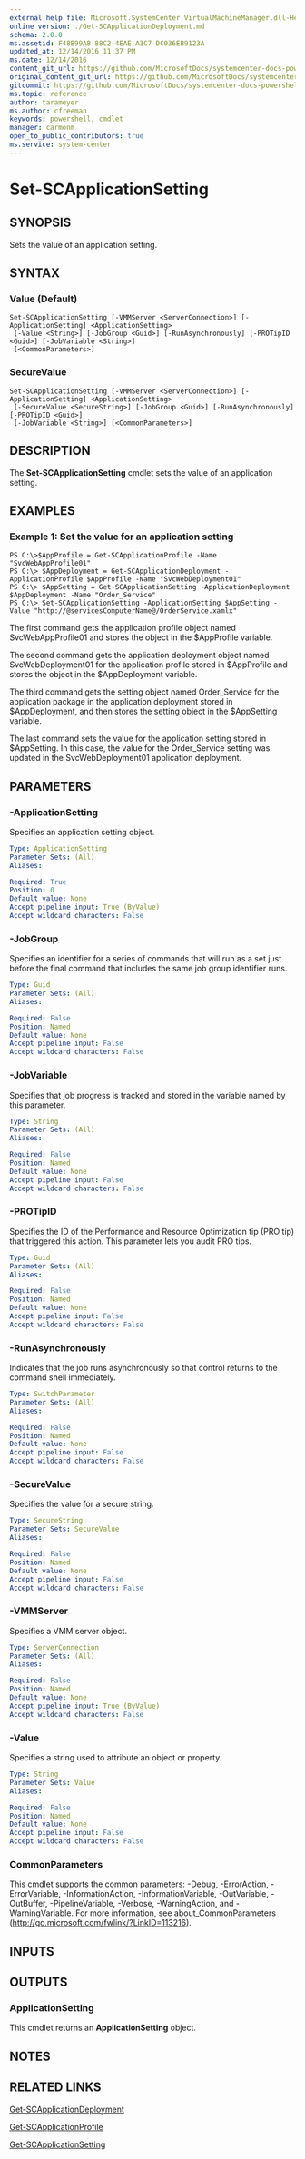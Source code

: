 ```yaml
---
external help file: Microsoft.SystemCenter.VirtualMachineManager.dll-Help.xml
online version: ./Get-SCApplicationDeployment.md
schema: 2.0.0
ms.assetid: F48B99A8-88C2-4EAE-A3C7-DC036EB9123A
updated_at: 12/14/2016 11:37 PM
ms.date: 12/14/2016
content_git_url: https://github.com/MicrosoftDocs/systemcenter-docs-powershell/blob/master/systemcenter-cmdlets/SystemCenter2016/VirtualMachineManager/v1/Set-SCApplicationSetting.md
original_content_git_url: https://github.com/MicrosoftDocs/systemcenter-docs-powershell/blob/master/systemcenter-cmdlets/SystemCenter2016/VirtualMachineManager/v1/Set-SCApplicationSetting.md
gitcommit: https://github.com/MicrosoftDocs/systemcenter-docs-powershell/blob/ddd0fefc9adaabb9394eb6c21b33370913d1830d/systemcenter-cmdlets/SystemCenter2016/VirtualMachineManager/v1/Set-SCApplicationSetting.md
ms.topic: reference
author: tarameyer
ms.author: cfreeman
keywords: powershell, cmdlet
manager: carmonm
open_to_public_contributors: true
ms.service: system-center
---
```


# Set-SCApplicationSetting

## SYNOPSIS
Sets the value of an application setting.

## SYNTAX

### Value (Default)
```
Set-SCApplicationSetting [-VMMServer <ServerConnection>] [-ApplicationSetting] <ApplicationSetting>
 [-Value <String>] [-JobGroup <Guid>] [-RunAsynchronously] [-PROTipID <Guid>] [-JobVariable <String>]
 [<CommonParameters>]
```

### SecureValue
```
Set-SCApplicationSetting [-VMMServer <ServerConnection>] [-ApplicationSetting] <ApplicationSetting>
 [-SecureValue <SecureString>] [-JobGroup <Guid>] [-RunAsynchronously] [-PROTipID <Guid>]
 [-JobVariable <String>] [<CommonParameters>]
```

## DESCRIPTION
The **Set-SCApplicationSetting** cmdlet sets the value of an application setting.

## EXAMPLES

### Example 1: Set the value for an application setting
```
PS C:\>$AppProfile = Get-SCApplicationProfile -Name "SvcWebAppProfile01"
PS C:\> $AppDeployment = Get-SCApplicationDeployment -ApplicationProfile $AppProfile -Name "SvcWebDeployment01"
PS C:\> $AppSetting = Get-SCApplicationSetting -ApplicationDeployment $AppDeployment -Name "Order_Service"
PS C:\> Set-SCApplicationSetting -ApplicationSetting $AppSetting -Value "http://@servicesComputerName@/OrderService.xamlx"
```

The first command gets the application profile object named SvcWebAppProfile01 and stores the object in the $AppProfile variable.

The second command gets the application deployment object named SvcWebDeployment01 for the application profile stored in $AppProfile and stores the object in the $AppDeployment variable.

The third command gets the setting object named Order_Service for the application package in the application deployment stored in $AppDeployment, and then stores the setting object in the $AppSetting variable.

The last command sets the value for the application setting stored in $AppSetting.
In this case, the value for the Order_Service setting was updated in the SvcWebDeployment01 application deployment.

## PARAMETERS

### -ApplicationSetting
Specifies an application setting object.

```yaml
Type: ApplicationSetting
Parameter Sets: (All)
Aliases: 

Required: True
Position: 0
Default value: None
Accept pipeline input: True (ByValue)
Accept wildcard characters: False
```

### -JobGroup
Specifies an identifier for a series of commands that will run as a set just before the final command that includes the same job group identifier runs.

```yaml
Type: Guid
Parameter Sets: (All)
Aliases: 

Required: False
Position: Named
Default value: None
Accept pipeline input: False
Accept wildcard characters: False
```

### -JobVariable
Specifies that job progress is tracked and stored in the variable named by this parameter.

```yaml
Type: String
Parameter Sets: (All)
Aliases: 

Required: False
Position: Named
Default value: None
Accept pipeline input: False
Accept wildcard characters: False
```

### -PROTipID
Specifies the ID of the Performance and Resource Optimization tip (PRO tip) that triggered this action.
This parameter lets you audit PRO tips.

```yaml
Type: Guid
Parameter Sets: (All)
Aliases: 

Required: False
Position: Named
Default value: None
Accept pipeline input: False
Accept wildcard characters: False
```

### -RunAsynchronously
Indicates that the job runs asynchronously so that control returns to the command shell immediately.

```yaml
Type: SwitchParameter
Parameter Sets: (All)
Aliases: 

Required: False
Position: Named
Default value: None
Accept pipeline input: False
Accept wildcard characters: False
```

### -SecureValue
Specifies the value for a secure string.

```yaml
Type: SecureString
Parameter Sets: SecureValue
Aliases: 

Required: False
Position: Named
Default value: None
Accept pipeline input: False
Accept wildcard characters: False
```

### -VMMServer
Specifies a VMM server object.

```yaml
Type: ServerConnection
Parameter Sets: (All)
Aliases: 

Required: False
Position: Named
Default value: None
Accept pipeline input: True (ByValue)
Accept wildcard characters: False
```

### -Value
Specifies a string used to attribute an object or property.

```yaml
Type: String
Parameter Sets: Value
Aliases: 

Required: False
Position: Named
Default value: None
Accept pipeline input: False
Accept wildcard characters: False
```

### CommonParameters
This cmdlet supports the common parameters: -Debug, -ErrorAction, -ErrorVariable, -InformationAction, -InformationVariable, -OutVariable, -OutBuffer, -PipelineVariable, -Verbose, -WarningAction, and -WarningVariable. For more information, see about_CommonParameters (http://go.microsoft.com/fwlink/?LinkID=113216).

## INPUTS

## OUTPUTS

### ApplicationSetting
This cmdlet returns an **ApplicationSetting** object.

## NOTES

## RELATED LINKS

[Get-SCApplicationDeployment](xref:SystemCenter2016/VirtualMachineManager/v1/Get-SCApplicationDeployment.md)

[Get-SCApplicationProfile](xref:SystemCenter2016/VirtualMachineManager/v1/Get-SCApplicationProfile.md)

[Get-SCApplicationSetting](xref:SystemCenter2016/VirtualMachineManager/v1/Get-SCApplicationSetting.md)

